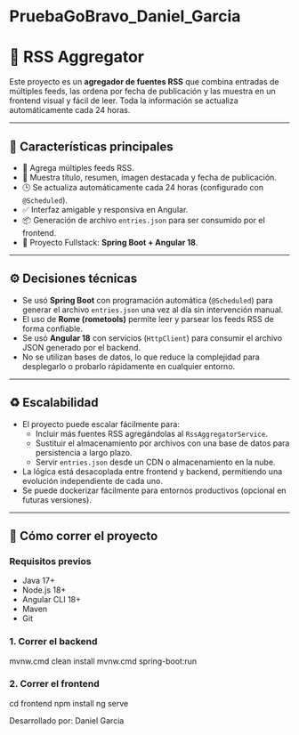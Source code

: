 # PruebaGoBravo_Daniel_Garcia
# 📰 RSS Aggregator

Este proyecto es un **agregador de fuentes RSS** que combina entradas de múltiples feeds, las ordena por fecha de publicación y las muestra en un frontend visual y fácil de leer. Toda la información se actualiza automáticamente cada 24 horas.

---

## 📌 Características principales

- 🔄 Agrega múltiples feeds RSS.
- 🧠 Muestra título, resumen, imagen destacada y fecha de publicación.
- 🕒 Se actualiza automáticamente cada 24 horas (configurado con `@Scheduled`).
- ✅ Interfaz amigable y responsiva en Angular.
- 📦 Generación de archivo `entries.json` para ser consumido por el frontend.
- 🧩 Proyecto Fullstack: **Spring Boot + Angular 18**.

---

## ⚙️ Decisiones técnicas

- Se usó **Spring Boot** con programación automática (`@Scheduled`) para generar el archivo `entries.json` una vez al día sin intervención manual.
- El uso de **Rome (rometools)** permite leer y parsear los feeds RSS de forma confiable.
- Se usó **Angular 18** con servicios (`HttpClient`) para consumir el archivo JSON generado por el backend.
- No se utilizan bases de datos, lo que reduce la complejidad para desplegarlo o probarlo rápidamente en cualquier entorno.

---

## ♻️ Escalabilidad

- El proyecto puede escalar fácilmente para:
  - Incluir más fuentes RSS agregándolas al `RssAggregatorService`.
  - Sustituir el almacenamiento por archivos con una base de datos para persistencia a largo plazo.
  - Servir `entries.json` desde un CDN o almacenamiento en la nube.
- La lógica está desacoplada entre frontend y backend, permitiendo una evolución independiente de cada uno.
- Se puede dockerizar fácilmente para entornos productivos (opcional en futuras versiones).

---

## 🚀 Cómo correr el proyecto

### Requisitos previos

- Java 17+
- Node.js 18+
- Angular CLI 18+
- Maven
- Git

### 1. Correr el backend
mvnw.cmd clean install
mvnw.cmd spring-boot:run

### 2. Correr el frontend
cd frontend
npm install
ng serve


Desarrollado por: Daniel Garcia
